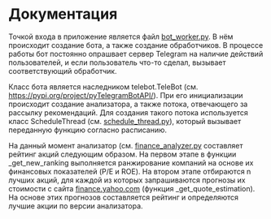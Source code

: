 # Документация

Точкой входа в приложение является файл [bot_worker.py]('./bot/bot_worker.py'). В нём происходит создание бота,
а также создание обработчиков. В процессе работы бот постоянно опрашвает сервер Telegram на наличие действий
пользователей, и если пользователь что-то сделал, вызывает соответствующий обработчик.

Класс бота является наследником telebot.TeleBot (см. https://pypi.org/project/pyTelegramBotAPI/). При его
инициализации происходит создание анализатора, а также потока, отвечающего за рассылку рекомендаций.
Для создания такого потока используется класс ScheduleThread (см. [schedule_thread.py](./schedule_thread.py)), который
вызывает переданную функцию согласно расписанию.

На данный момент анализатор (см. [finance_analyzer.py](./analyzer/finance_analyzer.py) составляет рейтинг акций
следующим образом. На первом этапе в функции _get_new_ranking выполняется ранжирование компаний на основе их финансовых
показателей (P/E и ROE). На втором этапе отбираются n лучших акций, для каждой из которых запрашиваются прогнозы их
стоимости с сайта [finance.yahoo.com](https://finance.yahoo.com) (функция _get_quote_estimation). На основе этих
прогнозов составляется рейтинг и определяются лучшие акции по версии анализатора.
